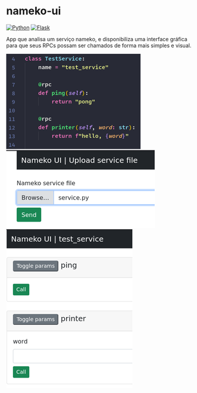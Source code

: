 # nameko-ui

[![Python](https://img.shields.io/badge/python-%2314354C.svg?style=flat&logo=python&logoColor=white)](https://www.python.org/)
[![Flask](https://img.shields.io/badge/flask-%23000.svg?style=flat&logo=flask&logoColor=white)](https://flask.palletsprojects.com/en/2.0.x/)

App que analisa um serviço nameko, e disponibiliza uma interface gráfica para que seus RPCs possam ser chamados de forma mais simples e visual.

![service code](images/screen.png)
![upload file](images/screen2.png)
![visual rpcs](images/screen3.png)
